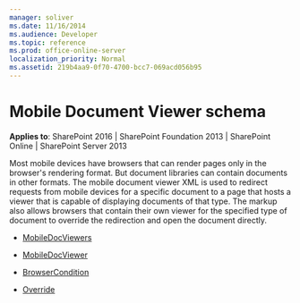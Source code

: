 ```yaml
---
manager: soliver
ms.date: 11/16/2014
ms.audience: Developer
ms.topic: reference
ms.prod: office-online-server
localization_priority: Normal
ms.assetid: 219b4aa9-0f70-4700-bcc7-069acd056b95
---
```


# Mobile Document Viewer schema

**Applies to**: SharePoint 2016 | SharePoint Foundation 2013 | SharePoint Online | SharePoint Server 2013

Most mobile devices have browsers that can render pages only in the browser's rendering format. But document libraries can contain documents in other formats. The mobile document viewer XML is used to redirect requests from mobile devices for a specific document to a page that hosts a viewer that is capable of displaying documents of that type. The markup also allows browsers that contain their own viewer for the specified type of document to override the redirection and open the document directly.

- [MobileDocViewers](mobiledocviewers-mobile-document-viewer.md)

- [MobileDocViewer](mobiledocviewer-mobile-document-viewer.md)

- [BrowserCondition](browsercondition-mobile-document-viewer.md)

- [Override](override-mobile-document-viewer.md)


 





